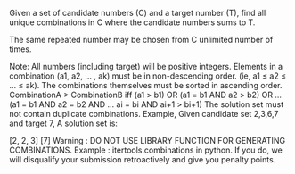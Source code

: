 Given a set of candidate numbers (C) and a target number (T), find all unique combinations in C where the candidate numbers sums to T.

The same repeated number may be chosen from C unlimited number of times.

 Note:
All numbers (including target) will be positive integers.
Elements in a combination (a1, a2, … , ak) must be in non-descending order. (ie, a1 ≤ a2 ≤ … ≤ ak).
The combinations themselves must be sorted in ascending order.
CombinationA > CombinationB iff (a1 > b1) OR (a1 = b1 AND a2 > b2) OR … (a1 = b1 AND a2 = b2 AND … ai = bi AND ai+1 > bi+1)
The solution set must not contain duplicate combinations.
Example, 
Given candidate set 2,3,6,7 and target 7,
A solution set is:

[2, 2, 3]
[7]
 Warning : DO NOT USE LIBRARY FUNCTION FOR GENERATING COMBINATIONS.
Example : itertools.combinations in python.
If you do, we will disqualify your submission retroactively and give you penalty points. 
